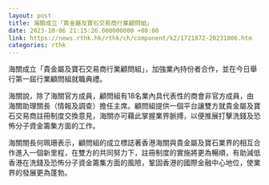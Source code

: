 ```yaml
---
layout: post
title: 海關成立「貴金屬及寶石交易商行業顧問組」
date: 2023-10-06 21:15:26.000000000 +08:00
link: https://news.rthk.hk/rthk/ch/component/k2/1721872-20231006.htm
categories: rthk
---
```


海關成立「貴金屬及寶石交易商行業顧問組」，加強業內持份者合作，並在今日舉行第一屆行業顧問組就職典禮。

海關說，除了海關官方成員，顧問組有18名業內具代表性的商會非官方成員，由海關助理關長（情報及調查）擔任主席。顧問組提供一個平台讓雙方就貴金屬及寶石交易商註冊制度交換意見，海關亦可藉此掌握業界脈搏，以便推展打擊洗錢及恐怖分子資金籌集方面的工作。

海關關長何珮珊表示，顧問組的成立標誌著香港海關與貴金屬及寶石業界的相互合作進入一個新里程，在雙方的共同努力下，註冊制度的實施將更為暢順，有助減低香港在洗錢及恐怖分子資金籌集方面的風險，鞏固香港的國際金融中心地位，使業界的發展更為蓬勃。
